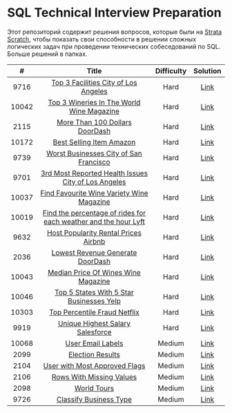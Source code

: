 # SQL Technical Interview Preparation



Этот репозиторий содержит решения вопросов, которые были  на [Strata Scratch](https://www.stratascratch.com ), чтобы показать свои способности в решении сложных логических задач при проведении технических собеседований по SQL. Больше решений в папках.



|  #  | Title | Difficulty | Solution |
|:---:|:-----:|:----------:|:--------:|
|9716|[Top 3 Facilities City of Los Angeles](https://platform.stratascratch.com/coding/9716-top-3-facilities?code_type=1)|Hard|[Link](https://github.com/mynameislyonya/stratascratch/blob/main/sql/hard/Top%203%20Facilities%20City%20of%20Los%20Angeles.sql)
|10042|[Top 3 Wineries In The World Wine Magazine](https://platform.stratascratch.com/coding/10042-top-3-wineries-in-the-world?tabname=question)|Hard|[Link](https://github.com/mynameislyonya/stratascratch/blob/main/sql/hard/Top%203%20Wineries%20In%20The%20World%20Wine%20Magazine.sql)
|2115|[More Than 100 Dollars DoorDash](https://platform.stratascratch.com/coding/2115-more-than-100-dollars?code_type=1)|Hard|[Link](https://github.com/mynameislyonya/stratascratch/blob/main/sql/hard/More%20Than%20100%20Dollars%20DoorDash.sql)
|10172|[Best Selling Item Amazon](https://platform.stratascratch.com/coding/10172-best-selling-item?code_type=1)|Hard|[Link](https://github.com/mynameislyonya/stratascratch/blob/main/sql/hard/Best%20Selling%20Item%20Amazon.sql)
|9739|[Worst Businesses City of San Francisco](https://platform.stratascratch.com/coding/9739-worst-businesses?code_type=1)|Hard|[Link](https://github.com/mynameislyonya/stratascratch/blob/main/sql/hard/Worst%20Businesses%20City%20of%20San%20Francisco.sql)
|9701|[3rd Most Reported Health Issues City of Los Angeles](https://platform.stratascratch.com/coding/9701-3rd-most-reported-health-issues?code_type=1)|Hard|[Link](https://github.com/mynameislyonya/stratascratch/blob/main/sql/hard/3rd%20Most%20Reported%20Health%20Issues%20City%20of%20Los%20Angeles.sql)
|10037|[Find Favourite Wine Variety Wine Magazine](https://platform.stratascratch.com/coding/10037-find-favourite-wine-variety?code_type=1)|Hard|[Link](https://github.com/mynameislyonya/stratascratch/blob/main/sql/hard/Find%20Favourite%20Wine%20Variety%20Wine%20Magazine.sql)
|10019|[Find the percentage of rides for each weather and the hour Lyft](https://platform.stratascratch.com/coding/10019-find-the-probability-of-ordering-a-ride-based-on-the-weather-and-the-hour?tabname=discussion)|Hard|[Link](https://github.com/mynameislyonya/stratascratch/blob/main/sql/hard/Find%20the%20percentage%20of%20rides%20for%20each%20weather%20and%20the%20hour%20Lyft.sql)
|9632|[Host Popularity Rental Prices Airbnb](https://platform.stratascratch.com/coding/9632-host-popularity-rental-prices?code_type=1)|Hard|[Link](https://github.com/mynameislyonya/stratascratch/blob/main/sql/hard/Host%20Popularity%20Rental%20Prices%20Airbnb.sql)
|2036|[Lowest Revenue Generate DoorDash](https://platform.stratascratch.com/coding/2036-lowest-revenue-generated-restaurants?code_type=1)|Hard|[Link](https://github.com/mynameislyonya/stratascratch/blob/main/sql/hard/Lowest%20Revenue%20Generate%20DoorDash.sql)
|10043|[Median Price Of Wines Wine Magazine](https://platform.stratascratch.com/coding/10043-median-price-of-wines?tabname=solutions)|Hard|[Link](https://github.com/mynameislyonya/stratascratch/blob/main/sql/hard/Median%20Price%20Of%20Wines%20Wine%20Magazine.sql)
|10046|[Top 5 States With 5 Star Businesses Yelp](https://platform.stratascratch.com/coding/10046-top-5-states-with-5-star-businesses?code_type=1)|Hard|[Link](https://github.com/mynameislyonya/stratascratch/blob/main/sql/hard/Top%205%20States%20With%205%20Star%20Businesses%20Yelp.sql)
|10303|[Top Percentile Fraud Netflix](https://platform.stratascratch.com/coding/10303-top-percentile-fraud?tabname=question)|Hard|[Link](https://github.com/mynameislyonya/stratascratch/blob/main/sql/hard/Top%20Percentile%20Fraud%20Netflix.sql)
|9919|[Unique Highest Salary Salesforce](https://platform.stratascratch.com/coding/9919-unique-highest-salary?code_type=1)|Hard|[Link](https://github.com/mynameislyonya/stratascratch/blob/main/sql/hard/Unique%20Highest%20Salary%20Salesforce.sql)
|10068|[User Email Labels](https://platform.stratascratch.com/coding/10068-user-email-labels?code_type=1)|Medium|[Link](https://github.com/mynameislyonya/stratascratch/blob/main/sql/medium/User%20Email%20Labels.sql)
|2099|[Election Results](https://platform.stratascratch.com/coding/2099-election-results?code_type=1)|Medium|[Link](https://github.com/mynameislyonya/stratascratch/blob/main/sql/medium/Election%20Results.sql)
|2104|[User with Most Approved Flags](https://platform.stratascratch.com/coding/2104-user-with-most-approved-flags?code_type=1)|Medium|[Link](https://github.com/mynameislyonya/stratascratch/blob/main/sql/medium/User%20with%20Most%20Approved%20Flags.sql)
|2106|[Rows With Missing Values](https://platform.stratascratch.com/coding/2106-rows-with-missing-values?code_type=1)|Medium|[Link](https://github.com/mynameislyonya/stratascratch/blob/main/sql/medium/Rows%20With%20Missing%20Values.sql)
|2098|[World Tours](https://platform.stratascratch.com/coding/2098-world-tours?code_type=1)|Medium|[Link](https://github.com/mynameislyonya/stratascratch/blob/main/sql/medium/World%20Tours.sql)
|9726|[Classify Business Type](https://platform.stratascratch.com/coding/9726-classify-business-type?code_type=1)|Medium|[Link](https://github.com/mynameislyonya/stratascratch/blob/main/sql/medium/Classify%20Business%20Type.sql)


